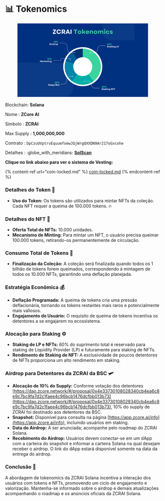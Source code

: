 # 📊 Tokenomics

<figure><img src="../../../.gitbook/assets/Brown Modern Circle Chart Graph (Post para Twitter).png" alt=""><figcaption></figcaption></figure>

Blockchain: **Solana**

Nome : **ZCore AI**

Simbolo : **ZCRAI**

Max Supply : **1,000,000,000**

Contrato : `DpCzuUVptrvEquumfomwJQjWrgQXXDN9Ar217oGxcohe`

Detalhes : :globe\_with\_meridians: [**SolScan**](https://solscan.io/token/DpCzuUVptrvEquumfomwJQjWrgQXXDN9Ar217oGxcohe)



**Clique no link abaixo para ver o sistema de Vesting:**

{% content-ref url="coin-locked.md" %}
[coin-locked.md](coin-locked.md)
{% endcontent-ref %}

### Detalhes do Token 💾

* **Uso do Token:** Os tokens são utilizados para mintar NFTs da coleção. Cada NFT requer a queima de 100.000 tokens. 🔥

### Detalhes do NFT 🎨

* **Oferta Total de NFTs:** 10.000 unidades.
* **Mecanismo de Minting:** Para mintar um NFT, o usuário precisa queimar 100.000 tokens, retirando-os permanentemente de circulação.

### Consumo Total de Tokens 🌟

* **Finalização da Coleção:** A coleção será finalizada quando todos os 1 bilhão de tokens forem queimados, correspondendo à mintagem de todos os 10.000 NFTs, garantindo uma deflação planejada.

### Estratégia Econômica 💰

* **Deflação Programada:** A queima de tokens cria uma pressão deflacionária, tornando os tokens restantes mais raros e potencialmente mais valiosos.
* **Engajamento do Usuário:** O requisito de queima de tokens incentiva os detentores a se engajarem no ecossistema.

### Alocação para Staking ⚙️

* **Staking de LP e NFTs:** 60% do suprimento total é reservado para staking de Liquidity Provider (LP) e futuramente para staking de NFTs.
* **Rendimento de Staking de NFT:** A exclusividade de poucos detentores de NFTs proporciona um alto rendimento em staking.

### Airdrop para Detentores da ZCRAI da BSC 🛩️

* **Alocação de 10% do Supply:** Conforme votação dos detentores [https://dao.zcore.network/#/proposal/0x4e33730108028340cb4ea6c8e9c7bc9fa7d2c1faee4c96bcb1476dcfbb013b73](https://dao.zcore.network/#/proposal/0x4e33730108028340cb4ea6c8e9c7bc9fa7d2c1faee4c96bcb1476dcfbb013b73), 10% do supply de ZCRAI foi destinado aos detentores da BSC.
* **Snapshot:** Disponível para consulta na página [https://app.zcore.ai/info](https://app.zcore.ai/info), incluindo usuários em staking.
* **Data do Airdrop:** A ser anunciada; acompanhe pelo roadmap do ZCRAI Solana.
* **Recebimento do Airdrop:** Usuários devem conectar-se em um dApp com a carteira do snapshot e informar a carteira Solana na qual desejam receber o airdrop. O link do dApp estará disponível somente na data da entrega do airdrop.

### Conclusão 🔄

A abordagem de tokenomics da ZCRAI Solana incentiva a interação dos usuários com tokens e NFTs, promovendo um ciclo de engajamento e valorização. Mantenha-se informado sobre o airdrop e demais atualizações acompanhando o roadmap e os anúncios oficiais da ZCRAI Solana.
